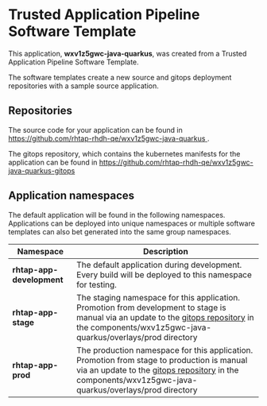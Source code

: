 # Trusted Application Pipeline Software Template

This application, **wxv1z5gwc-java-quarkus**, was created from a Trusted Application Pipeline Software Template.

The software templates create a new source and gitops deployment repositories with a sample source application. 

## Repositories

The source code for your application can be found in [https://github.com/rhtap-rhdh-qe/wxv1z5gwc-java-quarkus ](https://github.com/rhtap-rhdh-qe/wxv1z5gwc-java-quarkus ).
 
The gitops repository, which contains the kubernetes manifests for the application can be found in 
[https://github.com/rhtap-rhdh-qe/wxv1z5gwc-java-quarkus-gitops ](https://github.com/rhtap-rhdh-qe/wxv1z5gwc-java-quarkus-gitops ) 

## Application namespaces 

The default application will be found in the following namespaces. Applications can be deployed into unique namespaces or multiple software templates can also bet generated into the same group namespaces.  

|  Namespace   |  Description   |  
| -------- | -------- |   
| **rhtap-app-development** | The default application during development. Every build will be deployed to this namespace for testing. | 
| **rhtap-app-stage** | The staging namespace for this application. Promotion from development to stage is manual via an update to the [gitops repository](https://github.com/rhtap-rhdh-qe/wxv1z5gwc-java-quarkus-gitops ) in the components/wxv1z5gwc-java-quarkus/overlays/prod directory |  
| **rhtap-app-prod** | The production namespace for this application. Promotion from stage to production is manual via an update to the [gitops repository](https://github.com/rhtap-rhdh-qe/wxv1z5gwc-java-quarkus-gitops ) in the components/wxv1z5gwc-java-quarkus/overlays/prod directory | 
